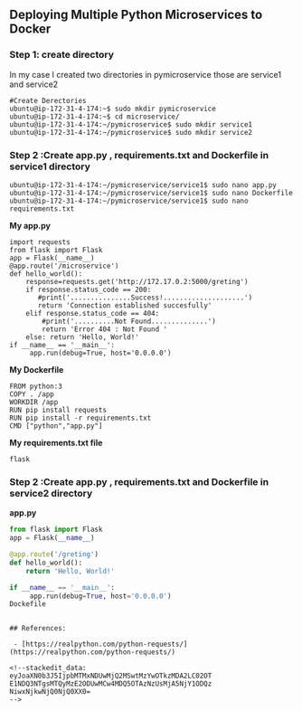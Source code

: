 
## Deploying Multiple Python Microservices to Docker
### Step 1:  create directory 
In my case I created two directories in pymicroservice those are service1 and service2
```
#Create Derectories
ubuntu@ip-172-31-4-174:~$ sudo mkdir pymicroservice
ubuntu@ip-172-31-4-174:~$ cd microservice/
ubuntu@ip-172-31-4-174:~/pymicroservice$ sudo mkdir service1
ubuntu@ip-172-31-4-174:~/pymicroservice$ sudo mkdir service2
```
### Step 2 :Create app.py , requirements.txt and Dockerfile  in service1 directory
```
ubuntu@ip-172-31-4-174:~/pymicroservice/service1$ sudo nano app.py
ubuntu@ip-172-31-4-174:~/pymicroservice/service1$ sudo nano Dockerfile
ubuntu@ip-172-31-4-174:~/pymicroservice/service1$ sudo nano requirements.txt  
```
**My app.py**
```
import requests
from flask import Flask
app = Flask(__name__)
@app.route('/microservice')
def hello_world():
    response=requests.get('http://172.17.0.2:5000/greting')
    if response.status_code == 200:
       #print('...............Success!....................')
       return 'Connection established succesfully'
    elif response.status_code == 404:
        #print('..........Not Found..............')
        return 'Error 404 : Not Found '
    else: return 'Hello, World!'
if __name__ == '__main__':
     app.run(debug=True, host='0.0.0.0')

```
**My Dockerfile**
```
FROM python:3
COPY . /app
WORKDIR /app
RUN pip install requests
RUN pip install -r requirements.txt
CMD ["python","app.py"]
```
**My requirements.txt file** 
```
flask
```

### Step 2 :Create app.py , requirements.txt and Dockerfile  in service2 directory

**app.py** 
```                                                                     app.py
from flask import Flask
app = Flask(__name__)

@app.route('/greting')
def hello_world():
    return 'Hello, World!'

if __name__ == '__main__':
     app.run(debug=True, host='0.0.0.0')
Dockefile
```


```

## References:

 - [https://realpython.com/python-requests/](https://realpython.com/python-requests/)

<!--stackedit_data:
eyJoaXN0b3J5IjpbMTMxNDUwMjQ2MSwtMzYwOTkzMDA2LC02OT
E1NDQ3NTgsMTQyMzE2ODUwMCw4MDQ5OTAzNzUsMjA5NjY1ODQz
NiwxNjkwNjQ0NjQ0XX0=
-->